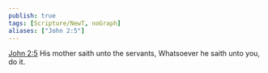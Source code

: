 ```yaml
---
publish: true
tags: [Scripture/NewT, noGraph]
aliases: ["John 2:5"]
---
```

[John 2:5](https://churchofjesuschrist.org/study/scriptures/nt/john/2?lang=eng&id=p5#p5) His mother saith unto the servants, Whatsoever he saith unto you, do it.
